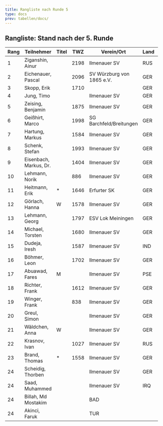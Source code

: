 ```yaml
---
title: Rangliste nach Runde 5
type: docs
prev: tabellen/docs/
---
```


## Rangliste: Stand nach der 5. Runde

| Rang | Teilnehmer          | Titel | TWZ  | Verein/Ort               | Land  | S | R | V | Punkte | BH  | SB  | ARO  | WIN |
|------|---------------------|-------|------|--------------------------|-------|---|---|---|--------|-----|-----|------|-----|
| 1    | Ziganshin, Ainur    |       | 2198 | Ilmenauer SV             | RUS   | 4 | 1 | 0 | 4.5    | 16.0| 14.00| 1852 | 4   |
| 2    | Eichenauer, Pascal  |       | 2096 | SV Würzburg von 1865 e.V.| GER   | 3 | 1 | 0 | 3.5    | 16.0| 9.50 | 1691 | 3   |
| 3    | Skopp, Erik         |       | 1710 |                          | GER   | 3 | 0 | 1 | 3.0    | 14.0| 5.50 | 1551 | 3   |
| 4    | Jung, Timo          |       |      | Ilmenauer SV             | GER   | 3 | 0 | 1 | 3.0    | 11.0| 4.50 | 1583 | 3   |
| 5    | Zeising, Benjamin   |       | 1875 | Ilmenauer SV             | GER   | 2 | 1 | 1 | 2.5    | 15.5| 6.50 | 1795 | 2   |
| 6    | Geißhirt, Marco     |       | 1998 | SG Barchfeld/Breitungen  | GER   | 2 | 1 | 1 | 2.5    | 14.5| 5.50 | 1868 | 2   |
| 7    | Hartung, Markus     |       | 1584 | Ilmenauer SV             | GER   | 2 | 1 | 1 | 2.5    | 14.5| 5.50 | 1724 | 2   |
| 8    | Schenk, Stefan      |       | 1993 | Ilmenauer SV             | GER   | 2 | 1 | 2 | 2.5    | 14.0| 6.25 | 1518 | 2   |
| 9    | Eisenbach, Markus, Dr.|    | 1404 | Ilmenauer SV             | GER   | 2 | 1 | 1 | 2.5    | 13.5| 5.50 | 1766 | 2   |
| 10   | Lehmann, Norik      |       | 886  | Ilmenauer SV             | GER   | 2 | 0 | 2 | 2.0    | 14.5| 4.50 | 1532 | 2   |
| 11   | Heitmann, Erik      | *     | 1646 | Erfurter SK              | GER   | 2 | 0 | 1 | 2.0    | 14.5| 4.00 | 1391 | 2   |
| 12   | Görlach, Hanna      | W     | 1578 | Ilmenauer SV             | GER   | 2 | 0 | 3 | 2.0    | 12.0| 3.50 | 1603 | 2   |
| 13   | Lehmann, Georg      |       | 1797 | ESV Lok Meiningen        | GER   | 2 | 0 | 2 | 2.0    | 12.0| 2.50 | 1289 | 2   |
| 14   | Michael, Torsten    |       | 1680 | Ilmenauer SV             | GER   | 2 | 0 | 2 | 2.0    | 11.5| 1.50 | 1330 | 2   |
| 15   | Dudeja, Iresh       |       | 1587 | Ilmenauer SV             | IND   | 2 | 0 | 2 | 2.0    | 10.5| 4.00 | 1047 | 2   |
| 16   | Böhmer, Leon        |       | 1702 | Ilmenauer SV             | GER   | 1 | 0 | 3 | 1.0    | 13.0| 2.50 | 1491 | 1   |
| 17   | Abuawad, Fares      | M     |      | Ilmenauer SV             | PSE   | 1 | 0 | 3 | 1.0    | 13.0| 2.00 | 1497 | 1   |
| 18   | Richter, Frank      |       | 1612 | Ilmenauer SV             | GER   | 0 | 2 | 2 | 1.0    | 12.5| 2.25 | 1445 | 0   |
| 19   | Winger, Frank       |       | 838  | Ilmenauer SV             | GER   | 1 | 0 | 4 | 1.0    | 11.0| 0.00 | 1077 | 1   |
| 20   | Greul, Simon        |       |      | Ilmenauer SV             | GER   | 0 | 2 | 2 | 1.0    | 10.5| 1.50 | 1411 | 0   |
| 21   | Wäldchen, Anna      | W     |      | Ilmenauer SV             | GER   | 1 | 0 | 3 | 1.0    | 10.0| 0.50 | 1201 | 1   |
| 22   | Krasnov, Ivan       |       | 1027 | Ilmenauer SV             | RUS   | 1 | 0 | 0 | 1.0    | 10.0| 0.50 | 838  | 1   |
| 23   | Brand, Thomas       | *     | 1558 | Ilmenauer SV             | GER   | 0 | 1 | 2 | 0.5    | 12.0| 1.00 | 1436 | 0   |
| 24   | Scheidig, Thorben   |       |      | Ilmenauer SV             | GER   | 0 | 0 | 0 | 0.0    | 10.0| 0.00 | 0    | 0   |
| 24   | Saad, Muhammed      |       |      | Ilmenauer SV             | IRQ   | 0 | 0 | 0 | 0.0    | 10.0| 0.00 | 0    | 0   |
| 24   | Billah, Md Mostakim |       |      | BAD                      |       | 0 | 0 | 0 | 0.0    | 10.0| 0.00 | 0    | 0   |
| 24   | Akinci, Faruk       |       |      | TUR                      |       | 0 | 0 | 0 | 0.0    | 10.0| 0.00 | 0    | 0   |

